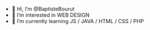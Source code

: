 - 👋 Hi, I’m @BaptisteBourut
- 👀 I’m interested in WEB DESIGN
- 🌱 I’m currently learning JS / JAVA / HTML / CSS / PHP


<!---
BaptisteBourut/BaptisteBourut is a ✨ special ✨ repository because its `README.md` (this file) appears on your GitHub profile.
You can click the Preview link to take a look at your changes.
--->
